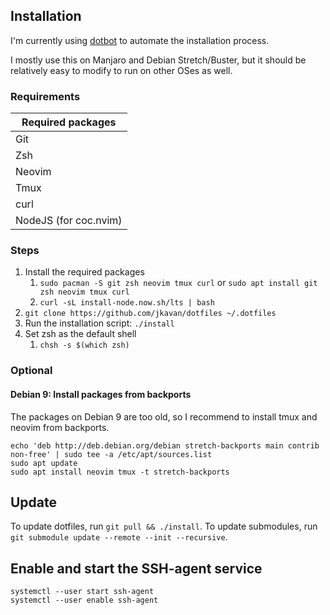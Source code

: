 ## Installation

I'm currently using [dotbot](https://github.com/anishathalye/dotbot) to automate the installation process.

I mostly use this on Manjaro and Debian Stretch/Buster, but it should be relatively easy to modify to run on other OSes as well.

### Requirements

| Required packages     |
| --------------------- |
| Git                   |
| Zsh                   |
| Neovim                |
| Tmux                  |
| curl                  |
| NodeJS (for coc.nvim) |

### Steps

1. Install the required packages
   1. `sudo pacman -S git zsh neovim tmux curl` or `sudo apt install git zsh neovim tmux curl`
   1. `curl -sL install-node.now.sh/lts | bash`
1. `git clone https://github.com/jkavan/dotfiles ~/.dotfiles`
1. Run the installation script: `./install`
1. Set zsh as the default shell
   1. `chsh -s $(which zsh)`

### Optional

#### Debian 9: Install packages from backports

The packages on Debian 9 are too old, so I recommend to install tmux and neovim from backports.

```shell
echo 'deb http://deb.debian.org/debian stretch-backports main contrib non-free' | sudo tee -a /etc/apt/sources.list
sudo apt update
sudo apt install neovim tmux -t stretch-backports
```

## Update

To update dotfiles, run `git pull && ./install`.
To update submodules, run `git submodule update --remote --init --recursive`.

## Enable and start the SSH-agent service

```shell
systemctl --user start ssh-agent
systemctl --user enable ssh-agent
```
